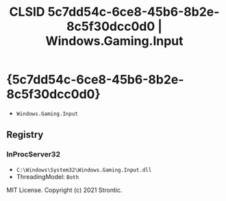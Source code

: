 ﻿---
title: "CLSID 5c7dd54c-6ce8-45b6-8b2e-8c5f30dcc0d0 | Windows.Gaming.Input"
excerpt: What is COM-Object CLSID 5c7dd54c-6ce8-45b6-8b2e-8c5f30dcc0d0?
---

# {5c7dd54c-6ce8-45b6-8b2e-8c5f30dcc0d0}

* `Windows.Gaming.Input`

## Registry


### InProcServer32

* `C:\Windows\System32\Windows.Gaming.Input.dll`
* ThreadingModel: `Both`

MIT License. Copyright (c) 2021 Strontic.


